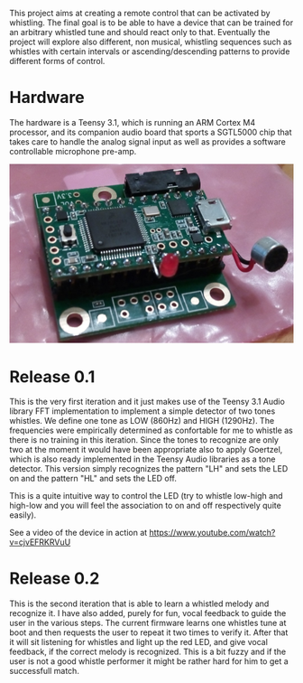 This project aims at creating a remote control that can be activated by whistling. The final goal is to be able to have a device that can be trained for an arbitrary whistled tune and should react only to that. Eventually the project will explore also different, non musical, whistling sequences such as whistles with certain intervals or ascending/descending patterns to provide different forms of control. 

Hardware
===========

The hardware is a Teensy 3.1, which is running an ARM Cortex M4 processor, and its companion audio board that sports a SGTL5000 chip that takes care to handle the analog signal input as well as provides a software controllable microphone pre-amp.

![Proto](documentation/proto.png)

Release 0.1
===========

This is the very first iteration and it just makes use of the Teensy 3.1 Audio library FFT implementation to implement a simple detector of two tones whistles. We define one tone as LOW (860Hz) and HIGH (1290Hz). The frequencies were empirically determined as confortable for me to whistle as there is no training in this iteration. Since the tones to recognize are only two at the moment it would have been appropriate also to apply Goertzel, which is also ready implemented in the Teensy Audio libraries as a tone detector. This version simply recognizes the pattern "LH" and sets the LED on and the pattern "HL" and sets the LED off.

This is a quite intuitive way to control the LED (try to whistle low-high and high-low and you will feel the association to on and off respectively quite easily).

See a video of the device in action at https://www.youtube.com/watch?v=cjvEFRKRVuU


Release 0.2
===========

This is the second iteration that is able to learn a whistled melody and recognize it. I have also added, purely for fun, vocal feedback to guide the user in the various steps. The current firmware learns one whistles tune at boot and then requests the user to repeat it two times to verify it. After that it will sit listening for whistles and light up the red LED, and give vocal feedback, if the correct melody is recognized. This is a bit fuzzy and if the user is not a good whistle performer it might be rather hard for him to get a successfull match.






